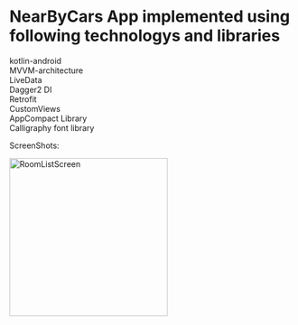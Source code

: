 # NearByCars App implemented using following technologys and libraries

kotlin-android <br>
MVVM-architecture<br>
LiveData<br>
Dagger2 DI<br>
Retrofit<br>
CustomViews<br>
AppCompact Library<br>
Calligraphy font library<br>


ScreenShots:
<p >
  <img src="https://user-images.githubusercontent.com/2506261/47016777-ed158700-d150-11e8-9c1f-a338bb7720c3.png" width="280" title="RoomListScreen">
 </p > 
